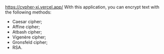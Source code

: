 https://cypher-xi.vercel.app/
With this application, you can encrypt text with the following methods: 
  - Caesar cipher; 
  - Affine cipher; 
  - Atbash cipher;
  - Vigenère cipher;
  - Gronsfeld cipher;
  - RSA.

